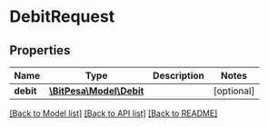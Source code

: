 # DebitRequest

## Properties
Name | Type | Description | Notes
------------ | ------------- | ------------- | -------------
**debit** | [**\BitPesa\Model\Debit**](Debit.md) |  | [optional] 

[[Back to Model list]](../README.md#documentation-for-models) [[Back to API list]](../README.md#documentation-for-api-endpoints) [[Back to README]](../README.md)


